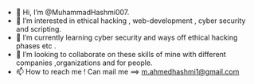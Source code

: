 - 👋 Hi, I’m @MuhammadHashmi007.
- 👀 I’m interested in ethical hacking , web-development , cyber security and scripting.
- 🌱 I’m currently learning cyber security and ways off ethical hacking phases etc .
- 💞️ I’m looking to collaborate on  these skills of mine with different companies ,organizations and for people. 
- 📫 How to reach me ! Can mail me ==> m.ahmedhashmi1@gmail.com

<!---
MuhammadHashmi007/MuhammadHashmi007 is a ✨ special ✨ repository because its `README.md` (this file) appears on your GitHub profile.
You can click the Preview link to take a look at your changes.
--->
